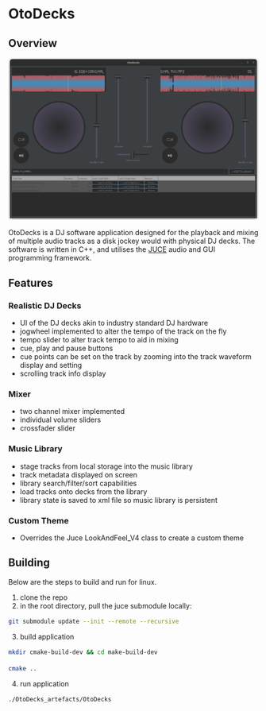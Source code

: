 # OtoDecks

## Overview

![app screenshot](./assets/app_screenshot.png)

OtoDecks is a DJ software application designed for the playback and mixing of multiple audio tracks as a disk jockey would with physical DJ decks. The software is written in C++, and utilises the [JUCE](https://juce.com/) audio and GUI programming framework.


## Features

### Realistic DJ Decks
- UI of the DJ decks akin to industry standard DJ hardware
- jogwheel implemented to alter the tempo of the track on the fly
- tempo slider to alter track tempo to aid in mixing
- cue, play and pause buttons
- cue points can be set on the track by zooming into the track waveform display and setting
- scrolling track info display

### Mixer
- two channel mixer implemented
- individual volume sliders 
- crossfader slider

### Music Library
- stage tracks from local storage into the music library
- track metadata displayed on screen
- library search/filter/sort capabilities
- load tracks onto decks from the library
- library state is saved to xml file so music library is persistent

### Custom Theme
- Overrides the Juce LookAndFeel_V4 class to create a custom theme

## Building

Below are the steps to build and run for linux.

1. clone the repo
2. in the root directory, pull the juce submodule locally:

```bash
git submodule update --init --remote --recursive
```

3. build application

```bash
mkdir cmake-build-dev && cd make-build-dev

cmake ..
```

4. run application

```bash
./OtoDecks_artefacts/OtoDecks
```